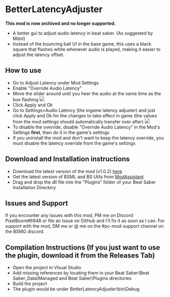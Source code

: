 # BetterLatencyAdjuster
**This mod is now archived and no longer supported.**

- A better gui to adjust audio latency in beat saber. (As suggested by Mdot)
- Instead of the bouncing ball UI in the base game, this uses a black square that flashes white whenever audio is played, 
making it easier to adjust the latency offset.

## How to use
- Go to Adjust Latency under Mod Settings
- Enable "Override Audio Latency"
- Move the slider around until you hear the audio at the same time as the box flashing
![](https://i.imgur.com/Cy8JxE5.png)
- Click Apply and Ok
- Go to Settings>Audio Latency (the ingame latency adjuster) and just click Apply and Ok for the changes to take effect in game (the values from the mod settings should automatically transfer over after)
![](https://i.imgur.com/JHhxjVc.png)
- To disable the override, disable "Override Audio Latency" in the Mod's Settings **first**, then do it in the game's settings
- If you uninstall the mod and don't want to keep the latency override, you must disable the latency override from the game's settings

## Download and Installation instructions
- Download the latest version of the mod (v1.0.2) [here](https://github.com/rithik-b/BetterLatencyAdjuster/releases/tag/1.0.2 "here")
- Get the latest version of BSML and BS Utils from [ModAssistant](https://github.com/Assistant/ModAssistant "ModAssistant")
- Drag and drop the dll file into the "Plugins" folder of your Beat Saber Installation Directory

## Issues and Support
If you encounter any issues with this mod, PM me on Discord PixelBoom#6948 or file an Issue on GitHub and I'll fix it as soon as I can.
For support with the mod, DM me or @ me on the #pc-mod-support channel on the BSMG discord.

## Compilation Instructions (If you just want to use the plugin, download it from the Releases Tab)
- Open the project in Visual Studio
- Add missing references by locating them in your Beat Saber\Beat Saber_Data\Managed and Beat Saber\Plugins directories
- Build the project
- The plugin would be under BetterLatencyAdjuster\bin\Debug

